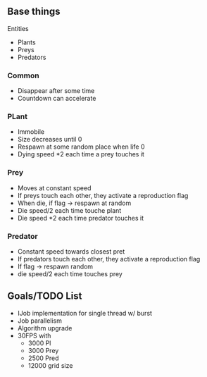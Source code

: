 ## Base things
Entities
- Plants
- Preys
- Predators

### Common
- Disappear after some time
- Countdown can accelerate

### PLant
- Immobile
- Size decreases until 0
- Respawn at some random place when life 0
- Dying speed *2 each time a prey touches it

### Prey
- Moves at constant speed
- If preys touch each other, they activate a reproduction flag
- When die, if flag -> respawn at random
- Die speed/2 each time touche plant
- Die speed *2 each time predator touches it

### Predator
- Constant speed towards closest pret
- If predators touch each other, they activate a reproduction flag
- If flag -> respawn random
- die speed/2 each time touches prey

## Goals/TODO List
- IJob implementation for single thread w/ burst
- Job parallelism
- Algorithm upgrade
- 30FPS with
  - 3000 Pl
  - 3000 Prey
  - 2500 Pred
  - 12000 grid size
